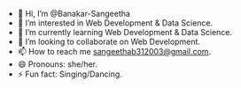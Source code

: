 - 👋 Hi, I’m @Banakar-Sangeetha
- 👀 I’m interested in Web Development & Data Science.
- 🌱 I’m currently learning Web Development & Data Science.
- 💞️ I’m looking to collaborate on Web Development.
- 📫 How to reach me sangeethab312003@gmail.com.
- 😄 Pronouns: she/her.
- ⚡ Fun fact: Singing/Dancing.

<!---
Banakar-Sangeetha/Banakar-Sangeetha is a ✨ special ✨ repository because its `README.md` (this file) appears on your GitHub profile.
You can click the Preview link to take a look at your changes.
--->
